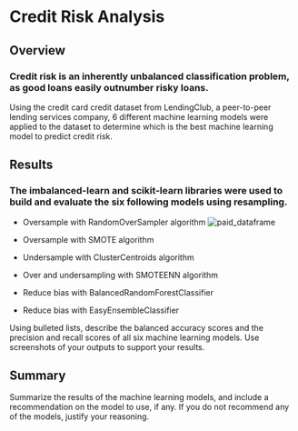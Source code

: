 # Credit Risk Analysis

## Overview
### Credit risk is an inherently unbalanced classification problem, as good loans easily outnumber risky loans. 
Using the credit card credit dataset from LendingClub, a peer-to-peer lending services company, 6 different machine learning models were applied to the dataset to determine which is the best machine learning model to predict credit risk.

## Results
### The imbalanced-learn and scikit-learn libraries were used to build and evaluate the six following models using resampling.

* Oversample with RandomOverSampler algorithm
![paid_dataframe](images/paid_dataframe.png)

* Oversample with SMOTE algorithm

* Undersample with ClusterCentroids algorithm

* Over and undersampling with SMOTEENN algorithm

* Reduce bias with BalancedRandomForestClassifier

* Reduce bias with EasyEnsembleClassifier

Using bulleted lists, describe the balanced accuracy scores and the precision and recall scores of all six machine learning models. Use screenshots of your outputs to support your results.


## Summary

Summarize the results of the machine learning models, and include a recommendation on the model to use, if any. If you do not recommend any of the models, justify your reasoning. 

